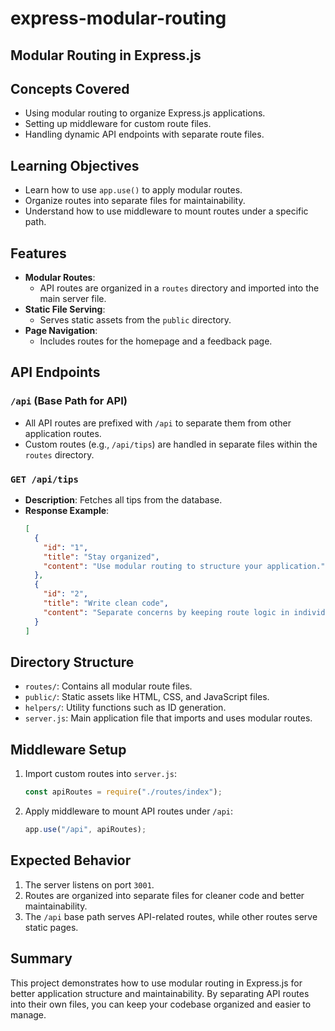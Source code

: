 # express-modular-routing

## Modular Routing in Express.js

## Concepts Covered

- Using modular routing to organize Express.js applications.
- Setting up middleware for custom route files.
- Handling dynamic API endpoints with separate route files.

## Learning Objectives

- Learn how to use `app.use()` to apply modular routes.
- Organize routes into separate files for maintainability.
- Understand how to use middleware to mount routes under a specific path.

## Features

- **Modular Routes**:
  - API routes are organized in a `routes` directory and imported into the main server file.
- **Static File Serving**:
  - Serves static assets from the `public` directory.
- **Page Navigation**:
  - Includes routes for the homepage and a feedback page.

## API Endpoints

### `/api` (Base Path for API)

- All API routes are prefixed with `/api` to separate them from other application routes.
- Custom routes (e.g., `/api/tips`) are handled in separate files within the `routes` directory.

### `GET /api/tips`

- **Description**: Fetches all tips from the database.
- **Response Example**:
  ```json
  [
    {
      "id": "1",
      "title": "Stay organized",
      "content": "Use modular routing to structure your application."
    },
    {
      "id": "2",
      "title": "Write clean code",
      "content": "Separate concerns by keeping route logic in individual files."
    }
  ]
  ```

## Directory Structure

- `routes/`: Contains all modular route files.
- `public/`: Static assets like HTML, CSS, and JavaScript files.
- `helpers/`: Utility functions such as ID generation.
- `server.js`: Main application file that imports and uses modular routes.

## Middleware Setup

1. Import custom routes into `server.js`:
   ```javascript
   const apiRoutes = require("./routes/index");
   ```

2. Apply middleware to mount API routes under `/api`:
   ```javascript
   app.use("/api", apiRoutes);
   ```

## Expected Behavior

1. The server listens on port `3001`.
2. Routes are organized into separate files for cleaner code and better maintainability.
3. The `/api` base path serves API-related routes, while other routes serve static pages.

## Summary

This project demonstrates how to use modular routing in Express.js for better application structure and maintainability. By separating API routes into their own files, you can keep your codebase organized and easier to manage.
